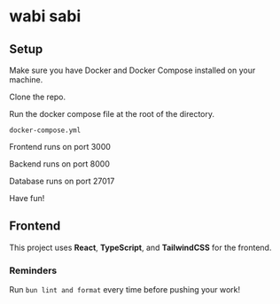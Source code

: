 # wabi sabi

## Setup

Make sure you have Docker and Docker Compose installed on your machine.

Clone the repo.

Run the docker compose file at the root of the directory.

`docker-compose.yml`

Frontend runs on port 3000

Backend runs on port 8000

Database runs on port 27017

Have fun!

## Frontend

This project uses **React**, **TypeScript**, and **TailwindCSS** for the frontend.

### Reminders

Run `bun lint and format` every time before pushing your work!
